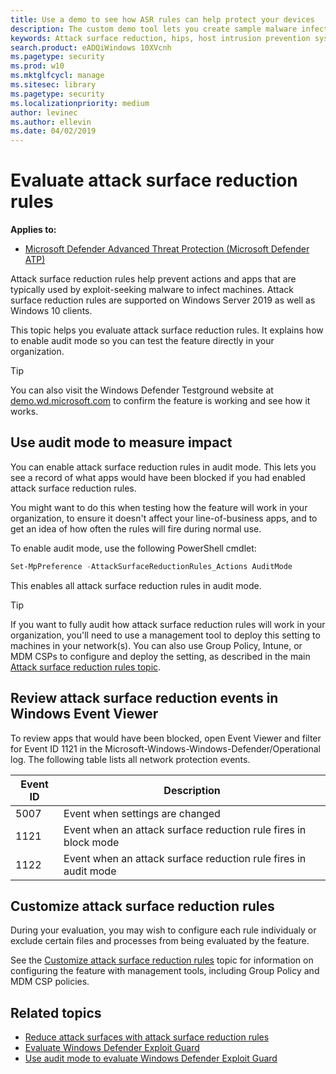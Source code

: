 ```yaml
---
title: Use a demo to see how ASR rules can help protect your devices
description: The custom demo tool lets you create sample malware infection scenarios so you can see how ASR would block and prevent attacks
keywords: Attack surface reduction, hips, host intrusion prevention system, protection rules, anti-exploit, antiexploit, exploit, infection prevention, evaluate, test, demo
search.product: eADQiWindows 10XVcnh
ms.pagetype: security
ms.prod: w10
ms.mktglfcycl: manage
ms.sitesec: library
ms.pagetype: security
ms.localizationpriority: medium
author: levinec
ms.author: ellevin
ms.date: 04/02/2019
---
```


# Evaluate attack surface reduction rules

**Applies to:**

- [Microsoft Defender Advanced Threat Protection (Microsoft Defender ATP)](https://go.microsoft.com/fwlink/p/?linkid=2069559)

Attack surface reduction rules help prevent actions and apps that are typically used by exploit-seeking malware to infect machines. Attack surface reduction rules are supported on Windows Server 2019 as well as Windows 10 clients.

This topic helps you evaluate attack surface reduction rules. It explains how to enable audit mode so you can test the feature directly in your organization.

>[!TIP]
>You can also visit the Windows Defender Testground website at [demo.wd.microsoft.com](https://demo.wd.microsoft.com?ocid=cx-wddocs-testground) to confirm the feature is working and see how it works.

## Use audit mode to measure impact

You can enable attack surface reduction rules in audit mode. This lets you see a record of what apps would have been blocked if you had enabled attack surface reduction rules.

You might want to do this when testing how the feature will work in your organization, to ensure it doesn't affect your line-of-business apps, and to get an idea of how often the rules will fire during normal use.

To enable audit mode, use the following PowerShell cmdlet:

```PowerShell
Set-MpPreference -AttackSurfaceReductionRules_Actions AuditMode
```

This enables all attack surface reduction rules in audit mode.

>[!TIP]
>If you want to fully audit how attack surface reduction rules will work in your organization, you'll need to use a management tool to deploy this setting to machines in your network(s).
You can also use Group Policy, Intune, or MDM CSPs to configure and deploy the setting, as described in the main [Attack surface reduction rules topic](attack-surface-reduction-exploit-guard.md).

## Review attack surface reduction events in Windows Event Viewer

To review apps that would have been blocked, open Event Viewer and filter for Event ID 1121 in the Microsoft-Windows-Windows-Defender/Operational log. The following table lists all network protection events.


| Event ID | Description |
|----------|-------------|
|5007      | Event when settings are changed |
| 1121     | Event when an attack surface reduction rule fires in block mode |
| 1122     | Event when an attack surface reduction rule fires in audit mode |

## Customize attack surface reduction rules

During your evaluation, you may wish to configure each rule individualy or exclude certain files and processes from being evaluated by the feature.

See the [Customize attack surface reduction rules](customize-attack-surface-reduction.md) topic for information on configuring the feature with management tools, including Group Policy and MDM CSP policies.

## Related topics
- [Reduce attack surfaces with attack surface reduction rules](attack-surface-reduction-exploit-guard.md)
- [Evaluate Windows Defender Exploit Guard](evaluate-windows-defender-exploit-guard.md)
- [Use audit mode to evaluate Windows Defender Exploit Guard](audit-windows-defender-exploit-guard.md)














